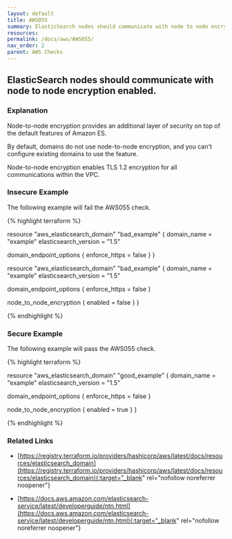 ```yaml
---
layout: default
title: AWS055
summary: ElasticSearch nodes should communicate with node to node encryption enabled. [aws_elasticsearch_domain] 
resources: 
permalink: /docs/aws/AWS055/
nav_order: 2
parent: AWS Checks
---
```


## ElasticSearch nodes should communicate with node to node encryption enabled.

### Explanation


Node-to-node encryption provides an additional layer of security on top of the default features of Amazon ES.

By default, domains do not use node-to-node encryption, and you can't configure existing domains to use the feature.

Node-to-node encryption enables TLS 1.2 encryption for all communications within the VPC.



### Insecure Example

The following example will fail the AWS055 check.

{% highlight terraform %}

resource "aws_elasticsearch_domain" "bad_example" {
  domain_name           = "example"
  elasticsearch_version = "1.5"

  domain_endpoint_options {
    enforce_https = false
  }
}

resource "aws_elasticsearch_domain" "bad_example" {
  domain_name           = "example"
  elasticsearch_version = "1.5"

  domain_endpoint_options {
    enforce_https = false
  }

  node_to_node_encryption {
    enabled = false
  }
}

{% endhighlight %}



### Secure Example

The following example will pass the AWS055 check.

{% highlight terraform %}

resource "aws_elasticsearch_domain" "good_example" {
  domain_name           = "example"
  elasticsearch_version = "1.5"

  domain_endpoint_options {
    enforce_https = false
  }

  node_to_node_encryption {
    enabled = true
  }
}

{% endhighlight %}


### Related Links


- [https://registry.terraform.io/providers/hashicorp/aws/latest/docs/resources/elasticsearch_domain](https://registry.terraform.io/providers/hashicorp/aws/latest/docs/resources/elasticsearch_domain){:target="_blank" rel="nofollow noreferrer noopener"}

- [https://docs.aws.amazon.com/elasticsearch-service/latest/developerguide/ntn.html](https://docs.aws.amazon.com/elasticsearch-service/latest/developerguide/ntn.html){:target="_blank" rel="nofollow noreferrer noopener"}

